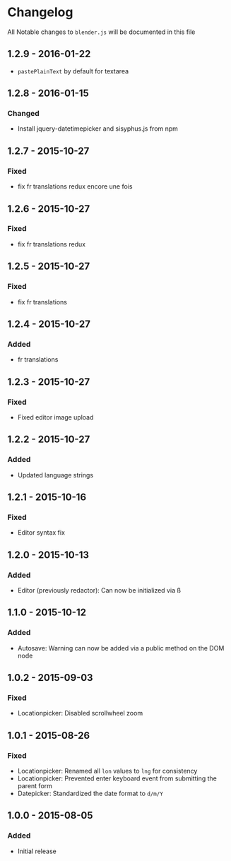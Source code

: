 # Changelog

All Notable changes to `blender.js` will be documented in this file

## 1.2.9 - 2016-01-22
- `pastePlainText` by default for textarea

## 1.2.8 - 2016-01-15

### Changed
- Install jquery-datetimepicker and sisyphus.js from npm

## 1.2.7 - 2015-10-27

### Fixed
- fix fr translations redux encore une fois

## 1.2.6 - 2015-10-27

### Fixed
- fix fr translations redux

## 1.2.5 - 2015-10-27

### Fixed
- fix fr translations

## 1.2.4 - 2015-10-27

### Added
- fr translations

## 1.2.3 - 2015-10-27

### Fixed
- Fixed editor image upload

## 1.2.2 - 2015-10-27

### Added
- Updated language strings

## 1.2.1 - 2015-10-16

### Fixed
- Editor syntax fix

## 1.2.0 - 2015-10-13

### Added
- Editor (previously redactor): Can now be initialized via ß

## 1.1.0 - 2015-10-12

### Added
- Autosave: Warning can now be added via a public method on the DOM node

## 1.0.2 - 2015-09-03

### Fixed
- Locationpicker: Disabled scrollwheel zoom

## 1.0.1 - 2015-08-26

### Fixed
- Locationpicker: Renamed all `lon` values to `lng` for consistency
- Locationpicker: Prevented enter keyboard event from submitting the parent form
- Datepicker: Standardized the date format to `d/m/Y`

## 1.0.0 - 2015-08-05

### Added
- Initial release

